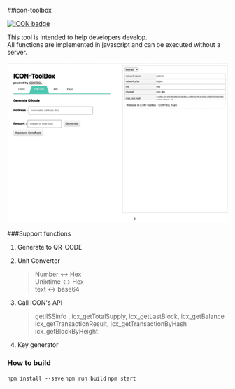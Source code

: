 ##icon-toolbox

[![ICON badge](https://img.shields.io/badge/ICON-TROL-blue?logoColor=white&logo=icon&labelColor=31B8BB)](http://icontrol.id)


This tool is intended to help developers develop. <br>
All functions are implemented in javascript and can be executed without a server.
   

![exec_donate](img/icon-toolbox.gif)


###Support functions
1. Generate to QR-CODE
2. Unit Converter 
    > Number <-> Hex <br>
    Unixtime <-> Hex <br>
    text <-> base64 <br>

3. Call ICON's API
    > getIISSinfo , icx_getTotalSupply, icx_getLastBlock, icx_getBalance <br>
    icx_getTransactionResult, icx_getTransactionByHash <br>
    icx_getBlockByHeight

4. Key generator




### How to build

`npm install --save`
`npm run build`
`npm start`
